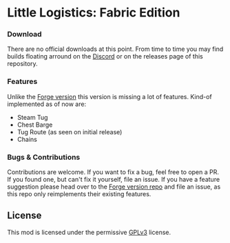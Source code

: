 # Little Logistics: Fabric Edition

### Download

There are no official downloads at this point. From time to time you may find
builds floating arround on the [Discord](https://discord.gg/CBNuD2zfWk) or on the
releases page of this repository.

### Features

Unlike the [Forge version](https://github.com/MuradAkh/LittleLogistics) this version
is missing a lot of features. Kind-of implemented as of now are:

- Steam Tug
- Chest Barge
- Tug Route (as seen on initial release)
- Chains

### Bugs & Contributions

Contributions are welcome. If you want to fix a bug, feel free to open a PR. If you
found one, but can't fix it yourself, file an issue.
If you have a feature suggestion please head over to the [Forge version repo](https://github.com/MuradAkh/LittleLogistics)
and file an issue, as this repo only reimplements their existing features.
## License

This mod is licensed under the permissive [GPLv3](LICENSE.md) license.